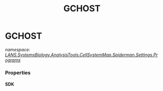 ﻿---
title: GCHOST
---

# GCHOST
_namespace: [LANS.SystemsBiology.AnalysisTools.CellSystemMap.Spiderman.Settings.Programs](N-LANS.SystemsBiology.AnalysisTools.CellSystemMap.Spiderman.Settings.Programs.html)_






### Properties

#### SDK

